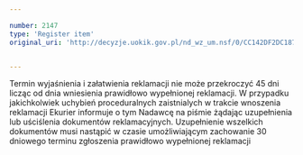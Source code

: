 ```yaml
---

number: 2147
type: 'Register item'
original_uri: 'http://decyzje.uokik.gov.pl/nd_wz_um.nsf/0/CC142DF2DC187AC9C125782900313DC0?OpenDocument'


---
```


Termin wyjaśnienia i załatwienia reklamacji nie może przekroczyć 45 dni licząc od dnia wniesienia prawidłowo wypełnionej reklamacji. W przypadku jakichkolwiek uchybień proceduralnych zaistnialych w trakcie wnoszenia reklamacji Ekurier informuje o tym Nadawcę na piśmie żądając uzupełnienia lub uściślenia dokumentów reklamacyjnych. Uzupełnienie wszelkich dokumentów musi nastąpić w czasie umożliwiającym zachowanie 30 dniowego terminu zgłoszenia prawidłowo wypełnionej reklamacji
